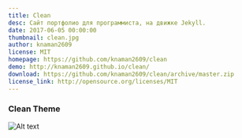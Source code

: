 ```yaml
---
title: Clean
desc: Сайт портфолио для программиста, на движке Jekyll.
date: 2017-06-05 00:00:00
thumbnail: clean.jpg
author: knaman2609
license: MIT
homepage: https://github.com/knaman2609/clean
demo: http://knaman2609.github.io/clean/
download: https://github.com/knaman2609/clean/archive/master.zip
license_link: http://opensource.org/licenses/MIT
---
```

### Clean Theme

![Alt text](https://github.com/knaman2609/clean/blob/master/screen.png?raw=true)

